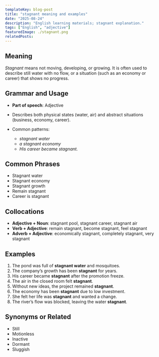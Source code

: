 ```yaml
---
templateKey: blog-post
title: "stagnant meaning and examples"
date: "2025-08-24"
description: "English learning materials; stagnant explanation."
tags: ["English", "adjective"]
featuredImage: ./stagnant.png
relatedPosts:
---
```


## Meaning

_Stagnant_ means not moving, developing, or growing.
It is often used to describe still water with no flow, or a situation (such as an economy or career) that shows no progress.

## Grammar and Usage

- **Part of speech**: Adjective
- Describes both physical states (water, air) and abstract situations (business, economy, career).
- Common patterns:

  - _stagnant water_
  - _a stagnant economy_
  - _His career became stagnant._

## Common Phrases

- Stagnant water
- Stagnant economy
- Stagnant growth
- Remain stagnant
- Career is stagnant

## Collocations

- **Adjective + Noun**: stagnant pool, stagnant career, stagnant air
- **Verb + Adjective**: remain stagnant, become stagnant, feel stagnant
- **Adverb + Adjective**: economically stagnant, completely stagnant, very stagnant

## Examples

1. The pond was full of **stagnant water** and mosquitoes.
2. The company’s growth has been **stagnant** for years.
3. His career became **stagnant** after the promotion freeze.
4. The air in the closed room felt **stagnant**.
5. Without new ideas, the project remained **stagnant**.
6. The economy has been **stagnant** due to low investment.
7. She felt her life was **stagnant** and wanted a change.
8. The river’s flow was blocked, leaving the water **stagnant**.

## Synonyms or Related

- Still
- Motionless
- Inactive
- Dormant
- Sluggish
